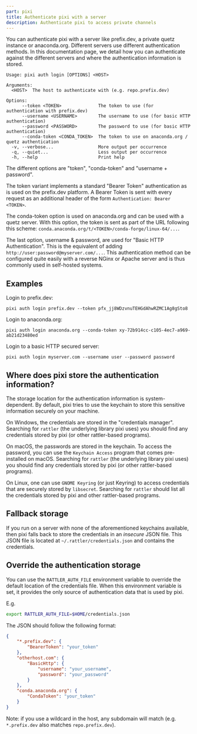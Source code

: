 ```yaml
---
part: pixi
title: Authenticate pixi with a server
description: Authenticate pixi to access private channels
---
```


You can authenticate pixi with a server like prefix.dev, a private quetz instance or anaconda.org.
Different servers use different authentication methods.
In this documentation page, we detail how you can authenticate against the different servers and where the authentication information is stored.

```shell
Usage: pixi auth login [OPTIONS] <HOST>

Arguments:
  <HOST>  The host to authenticate with (e.g. repo.prefix.dev)

Options:
      --token <TOKEN>              The token to use (for authentication with prefix.dev)
      --username <USERNAME>        The username to use (for basic HTTP authentication)
      --password <PASSWORD>        The password to use (for basic HTTP authentication)
      --conda-token <CONDA_TOKEN>  The token to use on anaconda.org / quetz authentication
  -v, --verbose...                 More output per occurrence
  -q, --quiet...                   Less output per occurrence
  -h, --help                       Print help
```

The different options are "token", "conda-token" and "username + password".

The token variant implements a standard "Bearer Token" authentication as is used on the prefix.dev platform.
A Bearer Token is sent with every request as an additional header of the form `Authentication: Bearer <TOKEN>`.

The conda-token option is used on anaconda.org and can be used with a quetz server. With this option, the token is sent as part of the URL following this scheme: `conda.anaconda.org/t/<TOKEN>/conda-forge/linux-64/...`.

The last option, username & password, are used for "Basic HTTP Authentication". This is the equivalent of adding `http://user:password@myserver.com/...`. This authentication method can be configured quite easily with a reverse NGinx or Apache server and is thus commonly used in self-hosted systems.

## Examples

Login to prefix.dev:

```shell
pixi auth login prefix.dev --token pfx_jj8WDzvnuTEHGdAhwRZMC1Ag8gSto8
```

Login to anaconda.org:

```shell
pixi auth login anaconda.org --conda-token xy-72b914cc-c105-4ec7-a969-ab21d23480ed
```

Login to a basic HTTP secured server:

```shell
pixi auth login myserver.com --username user --password password
```

## Where does pixi store the authentication information?

The storage location for the authentication information is system-dependent. By default, pixi tries to use the keychain to store this sensitive information securely on your machine.

On Windows, the credentials are stored in the "credentials manager". Searching for `rattler` (the underlying library pixi uses) you should find any credentials stored by pixi (or other rattler-based programs).

On macOS, the passwords are stored in the keychain. To access the password, you can use the `Keychain Access` program that comes pre-installed on macOS. Searching for `rattler` (the underlying library pixi uses) you should find any credentials stored by pixi (or other rattler-based programs).

On Linux, one can use `GNOME Keyring` (or just Keyring) to access credentials that are securely stored by `libsecret`. Searching for `rattler` should list all the credentials stored by pixi and other rattler-based programs.

## Fallback storage

If you run on a server with none of the aforementioned keychains available, then pixi falls back to store the credentials in an _insecure_ JSON file.
This JSON file is located at `~/.rattler/credentials.json` and contains the credentials.

## Override the authentication storage

You can use the `RATTLER_AUTH_FILE` environment variable to override the default location of the credentials file. When this environment variable is set, it provides the only source of authentication data that is used by pixi.

E.g.

```bash
export RATTLER_AUTH_FILE=$HOME/credentials.json
```

The JSON should follow the following format:

```json
{
    "*.prefix.dev": {
        "BearerToken": "your_token"
    },
    "otherhost.com": {
        "BasicHttp": {
            "username": "your_username",
            "password": "your_password"
        }
    },
    "conda.anaconda.org": {
        "CondaToken": "your_token"
    }
}
```

Note: if you use a wildcard in the host, any subdomain will match (e.g. `*.prefix.dev` also matches `repo.prefix.dev`).

